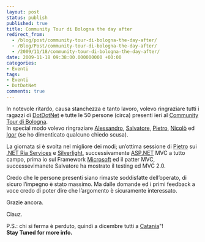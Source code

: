 ```yaml
---
layout: post
status: publish
published: true
title: Community Tour di Bologna the day after
redirect_from: 
  - /blog/post/community-tour-di-bologna-the-day-after/
  - /Blog/Post/community-tour-di-bologna-the-day-after/
  - /2009/11/18/community-tour-di-bologna-the-day-after/
date: 2009-11-18 09:38:00.000000000 +00:00
categories:
- Eventi
tags:
- Eventi
- DotDotNet
comments: true
---
```

<p>In notevole ritardo, causa stanchezza e tanto lavoro, volevo ringraziare tutti i ragazzi di <a title="DotDotNet" href="http://dotdotnet.org/" rel="nofollow" target="_blank">DotDotNet</a> e tutte le 50 persone (circa) presenti ieri al <a href="http://dotdotnet.org/content/Tour09fall.aspx" rel="nofollow" target="_blank">Community Tour di Bologna</a>.     <br />In special modo volevo ringraziare <a title="Alessandro Scardova" href="http://blogs.ugidotnet.org/allePalle_blog/Default.aspx" target="_blank">Alessandro</a>, <a title="Salvatore Di Fazio" href="http://bitvector.tostring.it/" rel="nofollow" target="_blank">Salvatore</a>, <a title="Pietro Brambati" href="http://blogs.msdn.com/pietrobr/" target="_blank">Pietro</a>, <a title="Nicolò Carandini" href="http://blogs.ugidotnet.org/Nick60/Default.aspx" rel="nofollow" target="_blank">Nicolò</a> ed <a title="Igor Antonacci" href="http://dotdotnet.org/members/igor/default.aspx" rel="nofollow" target="_blank">Igor</a> (se ho dimenticato qualcuno chiedo scusa).</p>  <p>La giornata si è svolta nel migliore dei modi; un’ottima sessione di <a title="Pietro Brambati" href="http://blogs.msdn.com/pietrobr/" target="_blank">Pietro</a> sui <a title=".NET Ria Services" href="http://imperugo.tostring.it/Blog/Post/NET-RIA-Services-e-Silverlight" target="_blank">.NET Ria Services</a> e <a title="Silverlight" href="http://imperugo.tostring.it/categories/archive/Silverlight" target="_blank">Silverlight</a>, successivamente <a title="ASP.NET" href="http://imperugo.tostring.it/categories/archive/ASP.NET" target="_blank">ASP.NET</a> MVC a tutto campo, prima io sul Framework <a title="Microsoft Corporation" href="http://www.microsoft.com" rel="nofollow" target="_blank">Microsoft</a> ed il patter MVC, successevimanete Salvatore ha mostrato il testing ed MVC 2.0.</p>  <p>Credo che le persone presenti siano rimaste soddisfatte dell’operato, di sicuro l’impegno è stato massimo. Ma dalle domande ed i primi feedback a voce credo di poter dire che l’argomento è sicuramente interessato.</p>  <p>Grazie ancora.</p>  <p>Ciauz.</p>  <p>P.S.: chi si ferma è perduto, quindi a dicembre tutti a <a title="Community Tour con OrangeDotNet in Sicilia." href="http://blogs.ugidotnet.org/janky/archive/2009/11/13/community-tour-con-orangedotnet-in-sicilia-save-the-date.aspx" rel="nofollow" target="_blank">Catania</a>&quot;!    <br /><strong>Stay Tuned for more info.</strong></p>
